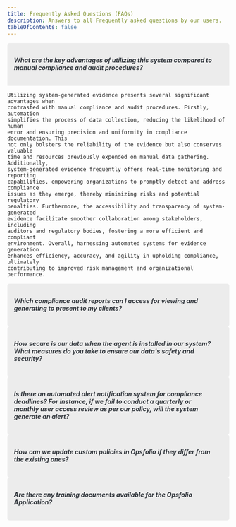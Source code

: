 ```yaml
---
title: Frequently Asked Questions (FAQs)
description: Answers to all Frequently asked questions by our users.
tableOfContents: false
---
```


<style>

summary.faq {
  list-style: none;
  display: flex;
  justify-content: space-between;
  align-items: center;
  padding: 10px 15px;
  font-weight: bold;
}

summary.faq::after {
  content: ' ';
  width: 18px;
  height: 10px;
  background: url('https://uploads.sitepoint.com/wp-content/uploads/2023/10/1697699669arrow.svg') no-repeat;
  background-size: cover;
  transition: 0.2s;
}

details[open] > summary.faq::after {
  transform: rotate(180deg);
}

summary.faq::-webkit-details-marker {
  display: none;
}

summary.faq {
  color: #30353b;
  border-radius: 5px;
  background-color:#ececec;
}

details[open] summary.faq {border-radius: 5px 5px 0 0;}

details {
  border-radius: 5px;
}

</style>

<details open>

<summary class="faq">
<h5 style="display: inline; width: fit-content;">What are the key advantages of utilizing this system compared to manual compliance and audit procedures?</h5>
</summary>

<pre><code>Utilizing system-generated evidence presents several significant advantages when
contrasted with manual compliance and audit procedures. Firstly, automation
simplifies the process of data collection, reducing the likelihood of human
error and ensuring precision and uniformity in compliance documentation. This
not only bolsters the reliability of the evidence but also conserves valuable
time and resources previously expended on manual data gathering. Additionally,
system-generated evidence frequently offers real-time monitoring and reporting
capabilities, empowering organizations to promptly detect and address compliance
issues as they emerge, thereby minimizing risks and potential regulatory
penalties. Furthermore, the accessibility and transparency of system-generated
evidence facilitate smoother collaboration among stakeholders, including
auditors and regulatory bodies, fostering a more efficient and compliant
environment. Overall, harnessing automated systems for evidence generation
enhances efficiency, accuracy, and agility in upholding compliance, ultimately
contributing to improved risk management and organizational performance.</code></pre>

</details>

<details>

<summary class="faq"><h5 style="display: inline; width: fit-content;">Which compliance audit reports can I access for viewing and generating to present to my clients?</h5></summary>

<pre><code>Upon completion of the audit, a comprehensive audit report is generated,
encompassing controls, policies, and evidence along with their respective
statuses. This report can be readily shared with your clients.</code></pre>

</details>

<details>

<summary class="faq"><h5 style="display: inline; width: fit-content;">How secure is our data when the agent is installed in our system? What measures do you take to ensure our data's safety and security?</h5></summary>

<pre><code>Ensuring the security of your data is our paramount concern once our agent is
installed on your system.

We enforce stringent access controls, restricting data access solely to
individuals who require it for operational purposes. Our team regularly
undergoes training on security best practices and protocols, and we continually
update and audit our systems to promptly identify and address any
vulnerabilities.

Moreover, we are proud to announce that we are SOC2 compliant, indicating that
our security practices have been independently verified to meet the rigorous
criteria outlined by the SOC2 framework. This compliance underscores our
dedication to upholding the highest standards of security and confidentiality.</code></pre>

</details>

<details>

<summary class="faq"><h5 style="display: inline; width: fit-content;">Is there an automated alert notification system for compliance deadlines? For instance, if we fail to conduct a quarterly or monthly user access review as per our policy, will the system generate an alert?</h5></summary>

<pre><code>Yes, in our pipeline, we anticipate the introduction of an automated alert
notification system for compliance deadlines in the upcoming release. This
system is tailored to handle situations such as overlooking quarterly or monthly
user access reviews as stipulated by policy. It will promptly dispatch alerts to
designated stakeholders, facilitating timely action and compliance adherence.</code></pre>

</details>
<details>

<summary class="faq"><h5 style="display: inline; width: fit-content;">How can we update custom policies in Opsfolio if they differ from the existing ones?</h5></summary>

<pre><code>In Opsfolio, you have the flexibility to update or include custom policies
tailored to your organization's specific needs.</code></pre>

</details>

<details>

<summary class="faq"><h5 style="display: inline; width: fit-content;">Are there any training documents available for the Opsfolio Application?</h5></summary>

<pre><code>Yes, training documents for the Opsfolio Application are readily available.
These documents serve as comprehensive guides to familiarize users with the
application's functionalities, features, and best practices. Whether you're a
beginner looking to navigate the basics or an advanced user seeking to optimize
your workflow, Opsfolio's training documents offer step-by-step instructions,
tutorials, and troubleshooting tips.</code></pre>

</details>
